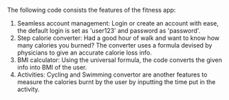 The following code consists the features of the fitness app:

1) Seamless account management: Login or create an account with ease, the default login is set as 'user123' and password as 'password'.
2) Step calorie converter: Had a good hour of walk and want to know how many calories you burned? The converter uses a formula devised by physicians to give an accurate calorie loss info.
3) BMI calculator: Using the universal formula, the code converts the given info into BMI of the user.
4) Activities: Cycling and Swimming convertor are another features to measure the calories burnt by the user by inputting the time put in the activity.
